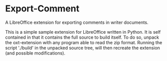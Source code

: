 # Export-Comment
A LibreOffice extension for exporting comments in writer documents.

This is a simple sample extension for LibreOffice written in Python.  It is
self contained in that it contains the full source to build itself. To do so,
unpack the oxt-extension with any program able to read the zip format.  Running
the script './build' in the unpacked source tree, will then recreate the
extension (and possible modifications).


